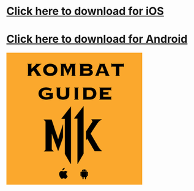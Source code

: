 
# [Click here to download for iOS](https://apps.apple.com/us/app/kombat-guide/id1473898049?ign-mpt=uo%3D2)

# [Click here to download for Android](https://play.google.com/store/apps/details?id=com.kombatguide.greeninjalabs.kombat_guide&hl=en)


![alt text](https://github.com/greeninjalabs/kombat_guide_privacy_policy/blob/master/Screen%20Shot%202019-08-03%20at%2010.38.14%20PM.png)
